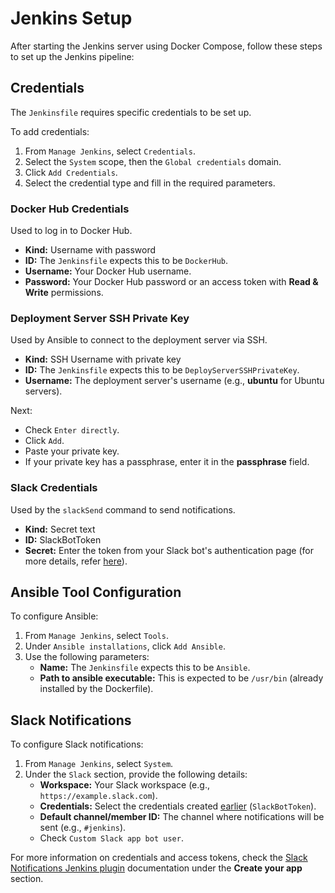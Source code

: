 # Jenkins Setup

After starting the Jenkins server using Docker Compose, follow these steps to set up the Jenkins pipeline:

## Credentials

The `Jenkinsfile` requires specific credentials to be set up.

To add credentials:

1. From `Manage Jenkins`, select `Credentials`.
2. Select the `System` scope, then the `Global credentials` domain.
3. Click `Add Credentials`.
4. Select the credential type and fill in the required parameters.

### Docker Hub Credentials

Used to log in to Docker Hub.

- **Kind:** Username with password
- **ID:** The `Jenkinsfile` expects this to be `DockerHub`.
- **Username:** Your Docker Hub username.
- **Password:** Your Docker Hub password or an access token with **Read & Write** permissions.

### Deployment Server SSH Private Key

Used by Ansible to connect to the deployment server via SSH.

- **Kind:** SSH Username with private key
- **ID:** The `Jenkinsfile` expects this to be `DeployServerSSHPrivateKey`.
- **Username:** The deployment server's username (e.g., **ubuntu** for Ubuntu servers).

Next:

- Check `Enter directly`.
- Click `Add`.
- Paste your private key.
- If your private key has a passphrase, enter it in the **passphrase** field.

### Slack Credentials

Used by the `slackSend` command to send notifications.

- **Kind:** Secret text
- **ID:** SlackBotToken
- **Secret:** Enter the token from your Slack bot's authentication page (for more details, refer [here](#slack-notifications)).

## Ansible Tool Configuration

To configure Ansible:

1. From `Manage Jenkins`, select `Tools`.
2. Under `Ansible installations`, click `Add Ansible`.
3. Use the following parameters:
   - **Name:** The `Jenkinsfile` expects this to be `Ansible`.
   - **Path to ansible executable:** This is expected to be `/usr/bin` (already installed by the Dockerfile).

## Slack Notifications

To configure Slack notifications:

1. From `Manage Jenkins`, select `System`.
2. Under the `Slack` section, provide the following details:
   - **Workspace:** Your Slack workspace (e.g., `https://example.slack.com`).
   - **Credentials:** Select the credentials created [earlier](#slack-credentials) (`SlackBotToken`).
   - **Default channel/member ID:** The channel where notifications will be sent (e.g., `#jenkins`).
   - Check `Custom Slack app bot user`.

For more information on credentials and access tokens, check the [Slack Notifications Jenkins plugin](https://github.com/jenkinsci/slack-plugin) documentation under the **Create your app** section.
